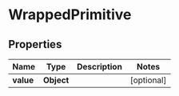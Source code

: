 
# WrappedPrimitive

## Properties
Name | Type | Description | Notes
------------ | ------------- | ------------- | -------------
**value** | **Object** |  |  [optional]



